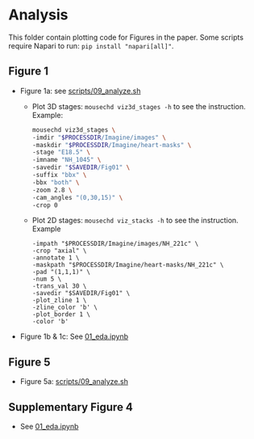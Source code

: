 # Analysis

This folder contain plotting code for Figures in the paper. Some scripts require Napari to run: `pip install "napari[all]"`.

## Figure 1
* Figure 1a: see [scripts/09_analyze.sh](../scripts/09_analyze.sh)
  * Plot 3D stages: `mousechd viz3d_stages -h` to see the instruction. Example:
    ```bash
    mousechd viz3d_stages \
    -imdir "$PROCESSDIR/Imagine/images" \
    -maskdir "$PROCESSDIR/Imagine/heart-masks" \
    -stage "E18.5" \
    -imname "NH_1045" \
    -savedir "$SAVEDIR/Fig01" \
    -suffix "bbx" \
    -bbx "both" \
    -zoom 2.8 \
    -cam_angles "(0,30,15)" \
    -crop 0
    ```

  * Plot 2D stages: `mousechd viz_stacks -h` to see the instruction. Example
    ```mousechd viz_stacks \
    -impath "$PROCESSDIR/Imagine/images/NH_221c" \
    -crop "axial" \
    -annotate 1 \
    -maskpath "$PROCESSDIR/Imagine/heart-masks/NH_221c" \
    -pad "(1,1,1)" \
    -num 5 \
    -trans_val 30 \
    -savedir "$SAVEDIR/Fig01" \
    -plot_zline 1 \
    -zline_color 'b' \
    -plot_border 1 \
    -color 'b'
    ```

* Figure 1b & 1c: See [01_eda.ipynb](./01_eda.ipynb)


## Figure 5
* Figure 5a: [scripts/09_analyze.sh](../scripts/09_analyze.sh)

## Supplementary Figure 4
* See [01_eda.ipynb](./01_eda.ipynb)
